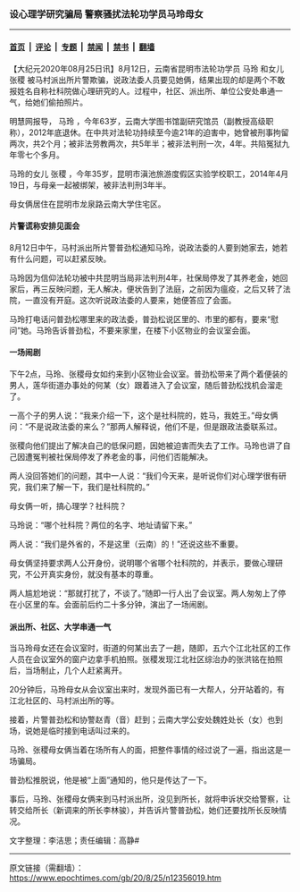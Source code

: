 ### 设心理学研究骗局 警察骚扰法轮功学员马玲母女

---

#### [首页](../../../..?n12356019) &nbsp;|&nbsp; [评论](../../../../../epoch-comment?n12356019) &nbsp;|&nbsp; [专题](../../../../../epoch-special?n12356019) &nbsp;|&nbsp; [禁闻](../../../../../epoch-news?n12356019) &nbsp;|&nbsp; [禁书](../../../../../books?n12356019) &nbsp;|&nbsp; [翻墙](https://github.com/gfw-breaker/nogfw/blob/master/README.md?n12356019)


<div class="post_content" id="artbody" itemprop="articleBody">
 <!-- article content begin -->
 <p>
  【大纪元2020年08月25日讯】8月12日，云南省昆明市法轮功学员
  <ok href="https://www.epochtimes.com/gb/tag/%E9%A9%AC%E7%8E%B2.html">
   马玲
  </ok>
  和女儿
  <ok href="https://www.epochtimes.com/gb/tag/%E5%BC%A0%E7%A8%B7.html">
   张稷
  </ok>
  被马村派出所片警欺骗，说政法委人员要见她俩，结果出现的却是两个不敢报姓名自称社科院做心理研究的人。过程中，社区、派出所、单位公安处串通一气，给她们偷拍照片。
 </p>
 <p>
  明慧网报导，
  <ok href="https://www.epochtimes.com/gb/tag/%E9%A9%AC%E7%8E%B2.html">
   马玲
  </ok>
  ，今年63岁，云南大学图书馆副研究馆员（副教授高级职称），2012年底退休。在中共对法轮功持续至今逾21年的迫害中，她曾被刑事拘留两次，共2个月；被非法劳教两次，共5年半；被非法判刑一次，4年。共陷冤狱九年零七个多月。
 </p>
 <p>
  马玲的女儿
  <ok href="https://www.epochtimes.com/gb/tag/%E5%BC%A0%E7%A8%B7.html">
   张稷
  </ok>
  ，今年35岁，昆明市滇池旅游度假区实验学校职工，2014年4月19日，与母亲一起被绑架，被非法判刑3年半。
 </p>
 <p>
  母女俩居住在昆明市龙泉路云南大学住宅区。
 </p>
 <h4>
  片警谎称安排见面会
 </h4>
 <p>
  8月12日中午，马村派出所片警普劲松通知马玲，说政法委的人要到她家去，她若有什么问题，可以赶紧反映。
 </p>
 <p>
  马玲因为信仰法轮功被中共昆明当局非法判刑4年，社保局停发了其养老金，她回家后，再三反映问题，无人解决，便状告到了法庭，之前因为瘟疫，之后又转了法院，一直没有开庭。这次听说政法委的人要来，她便答应了会面。
 </p>
 <p>
  马玲打电话问普劲松哪里来的政法委，普劲松说区里的、市里的都有，要来“慰问”她。马玲告诉普劲松，不要来家里，在楼下小区物业的会议室会面。
 </p>
 <h4>
  一场闹剧
 </h4>
 <p>
  下午2点，马玲、张稷母女如约来到小区物业会议室。普劲松带来了两个着便装的男人，莲华街道办事处的何某（女）跟着进入了会议室，随后普劲松找机会溜走了。
 </p>
 <p>
  一高个子的男人说：“我来介绍一下，这个是社科院的，姓马，我姓王。”母女俩问：“不是说政法委的来么？”那两人解释说，他们不是，但是跟政法委联系过。
 </p>
 <p>
  张稷向他们提出了解决自己的低保问题，因她被迫害而失去了工作。马玲也讲了自己因遭冤判被社保局停发了养老金的事，问他们否能解决。
 </p>
 <p>
  两人没回答她们的问题，其中一人说：“我们今天来，是听说你们对心理学很有研究，我们来了解一下，我们是社科院的。”
 </p>
 <p>
  母女俩一听，搞心理学？社科院？
 </p>
 <p>
  马玲说：“哪个社科院？两位的名字、地址请留下来。”
 </p>
 <p>
  两人说：“我们是外省的，不是这里（云南）的！”还说这些不重要。
 </p>
 <p>
  母女俩坚持要求两人公开身份，说明哪个省哪个社科院的，并表示，要做心理研究，不公开真实身份，就没有基本的尊重。
 </p>
 <p>
  两人尴尬地说：“那就打扰了，不谈了。”随即一行人出了会议室。两人匆匆上了停在小区里的车。会面前后约二十多分钟，演出了一场闹剧。
 </p>
 <h4>
  <b>
   派出所、社区、大学串通一气
  </b>
 </h4>
 <p>
  当马玲母女还在会议室时，街道的何某出去了一趟，随即，五六个江北社区的工作人员在会议室外的窗户边拿手机拍照。张稷发现江北社区综治办的张洪铭在拍照后，当场制止，几个人赶紧离开。
 </p>
 <p>
  20分钟后，马玲母女从会议室出来时，发现外面已有一大帮人，分开站着的，有江北社区的、马村派出所的等。
 </p>
 <p>
  接着，片警普劲松和协警赵青（音）赶到；云南大学公安处魏姓处长（女）也到场，说她是临时接到电话叫过来的。
 </p>
 <p>
  马玲、张稷母女俩当着在场所有人的面，把整件事情的经过说了一遍，指出这是一场骗局。
 </p>
 <p>
  普劲松推脱说，他是被“上面”通知的，他只是传达了一下。
 </p>
 <p>
  事后，马玲、张稷母女俩来到马村派出所，没见到所长，就将申诉状交给警察，让转交给所长（新调来的所长李林骏），并告诉片警普劲松，她们还要找所长反映情况。
 </p>
 <p>
  文字整理：李洁思；责任编辑：高静#
 </p>
 <!-- article content end -->
 <div id="below_article_ad">
 </div>
</div>


---

原文链接（需翻墙）：https://www.epochtimes.com/gb/20/8/25/n12356019.htm